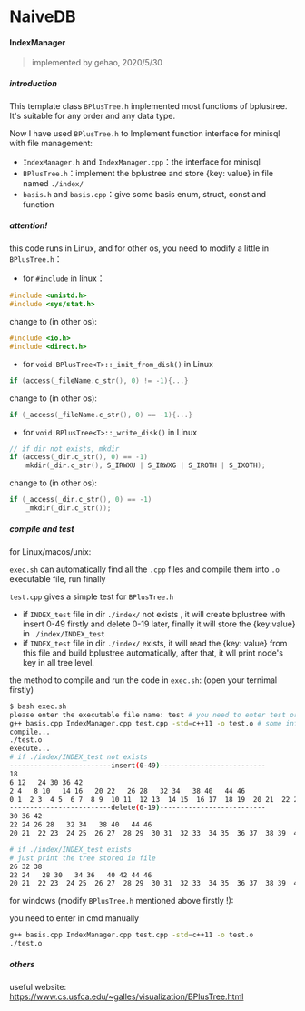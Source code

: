 # NaiveDB

#### IndexManager

> implemented by gehao, 2020/5/30

##### introduction

This template class `BPlusTree.h` implemented most functions of bplustree. It's suitable for any order and any data type.

Now I have used `BPlusTree.h` to Implement function interface for minisql with file management:

- `IndexManager.h` and `IndexManager.cpp`：the interface for minisql
- `BPlusTree.h`：implement the bplustree and store {key: value} in file named `./index/`
- `basis.h` and `basis.cpp`：give some basis enum, struct, const and function

##### attention!

this code runs in Linux, and for other os, you need to modify a little in `BPlusTree.h`：

- for `#include` in linux：

~~~cpp
#include <unistd.h> 
#include <sys/stat.h> 
~~~

change to (in other os):

~~~cpp
#include <io.h>
#include <direct.h>
~~~


- for `void BPlusTree<T>::_init_from_disk()` in Linux

~~~cpp
if (access(_fileName.c_str(), 0) != -1){...}
~~~

change to (in other os):

~~~cpp
if (_access(_fileName.c_str(), 0) == -1){...}
~~~

- for `void BPlusTree<T>::_write_disk()` in Linux

~~~cpp
// if dir not exists, mkdir
if (access(_dir.c_str(), 0) == -1)
    mkdir(_dir.c_str(), S_IRWXU | S_IRWXG | S_IROTH | S_IXOTH);
~~~

change to (in other os):

~~~cpp
if (_access(_dir.c_str(), 0) == -1)
    _mkdir(_dir.c_str());
~~~

##### compile and test

for Linux/macos/unix:

`exec.sh` can automatically find all the `.cpp` files and compile them into `.o`  executable file, run finally

`test.cpp` gives a simple test for `BPlusTree.h`

- if `INDEX_test` file in dir `./index/` not exists , it will create bplustree with insert 0-49 firstly and delete 0-19 later, finally it will store the {key:value} in `./index/INDEX_test`
- if `INDEX_test` file in dir `./index/` exists, it will read the {key: value} from this file and build bplustree automatically, after that, it wll print node's key in all tree level. 

the method to compile and run the code in `exec.sh`:
(open your ternimal firstly)

~~~bash
$ bash exec.sh 
please enter the executable file name: test # you need to enter test or other file name you like to generate execuable file
g++ basis.cpp IndexManager.cpp test.cpp -std=c++11 -o test.o # some information
compile...
./test.o
execute...
# if ./index/INDEX_test not exists
-------------------------insert(0-49)--------------------------
18   
6 12   24 30 36 42   
2 4   8 10   14 16   20 22   26 28   32 34   38 40   44 46   
0 1  2 3  4 5  6 7  8 9  10 11  12 13  14 15  16 17  18 19  20 21  22 23  24 25  26 27  28 29  30 31  32 33  34 35  36 37  38 39  40 41  42 43  44 45  46 47 48 49  
-------------------------delete(0-19)--------------------------
30 36 42   
22 24 26 28   32 34   38 40   44 46   
20 21  22 23  24 25  26 27  28 29  30 31  32 33  34 35  36 37  38 39  40 41  42 43  44 45  46 47 48 49 

# if ./index/INDEX_test exists
# just print the tree stored in file
26 32 38   
22 24   28 30   34 36   40 42 44 46   
20 21  22 23  24 25  26 27  28 29  30 31  32 33  34 35  36 37  38 39  40 41  42 43  44 45  46 47 48 49  
~~~

for windows (modify `BPlusTree.h` mentioned above firstly !):

you need to enter in cmd manually

~~~bash
g++ basis.cpp IndexManager.cpp test.cpp -std=c++11 -o test.o
./test.o
~~~

##### others

useful website: https://www.cs.usfca.edu/~galles/visualization/BPlusTree.html